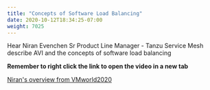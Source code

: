 ```yaml
---
title: "Concepts of Software Load Balancing"
date: 2020-10-12T18:34:25-07:00
weight: 7025
---
```

Hear Niran Evenchen Sr Product Line Manager - Tanzu Service Mesh describe AVI and the concepts of software load balancing

**Remember to right click the link to open the video in a new tab**  

[Niran's overview from VMworld2020](https://www.vmware.com/vmworld/en/video-library/video-landing.html?sessionid=1585943175358001TsMa)
